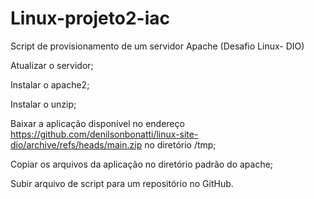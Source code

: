 # Linux-projeto2-iac
Script de provisionamento de um servidor Apache (Desafio Linux- DIO)

Atualizar o servidor;

Instalar o apache2;

Instalar o unzip;

Baixar a aplicação disponível no endereço https://github.com/denilsonbonatti/linux-site-dio/archive/refs/heads/main.zip no diretório /tmp;

Copiar os arquivos da aplicação no diretório padrão do apache;

Subir arquivo de script para um repositório no GitHub.
